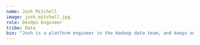 ```yaml
---
name: Josh Mitchell
image: josh_mitchell.jpg
role: DevOps Engineer
tribe: Data
bio: "Josh is a platform engineer in the Hadoop data team, and keeps our Cloudera cluster ticking over."
---
```

